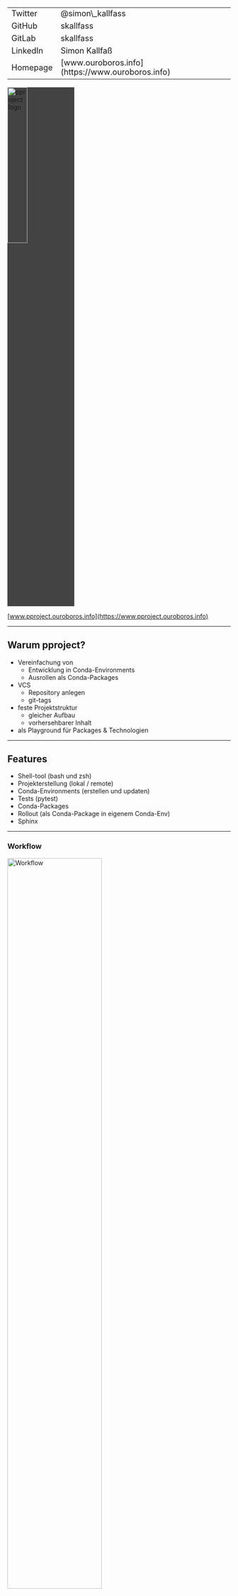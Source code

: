 <table style="text-align: left; font-size: 18px">
    <tr>
        <td>Twitter</td>
        <td>@simon\_kallfass</td>
    </tr>
    <tr>
        <td>GitHub</td>
        <td>skallfass</td>
    </tr>
    <tr>
        <td>GitLab</td>
        <td>skallfass</td>
    </tr>
    <tr>
        <td>LinkedIn</td>
        <td>Simon Kallfaß</td>
    </tr>
    <tr>
        <td>Homepage</td>
        <td>[www.ouroboros.info](https://www.ouroboros.info)</td>
    </tr>
</table>

<img src="https://pproject.ouroboros.info/_images/pproject.svg" alt="pproject logo" width="30%" height="30%" z-index=-5 style="background-color: #434344;">

[www.pproject.ouroboros.info](https://www.pproject.ouroboros.info)

---

## Warum pproject?
* Vereinfachung von
    * Entwicklung in Conda-Environments
    * Ausrollen als Conda-Packages
* VCS
    * Repository anlegen
    * git-tags
* feste Projektstruktur
    * gleicher Aufbau
    * vorhersehbarer Inhalt
* als Playground für Packages & Technologien

---

## Features
* Shell-tool (bash und zsh)
* Projekterstellung (lokal / remote)
* Conda-Environments (erstellen und updaten)
* Tests (pytest)
* Conda-Packages
* Rollout (als Conda-Package in eigenem Conda-Env)
* Sphinx

---

### Workflow
<img src="https://www.pproject.ouroboros.info/_images/pproject_workflow_new.svg" alt="Workflow" width="65%" height="65%">

---

## Resultierende Projektstruktur
```
├── conda-build
│       ├── meta.yaml
│       └── hash.md5
├── company
│       ├── init__.py
│       └── namespace
│           ├── init__.py
│           └── project
│               ├── your_code.py
│               └── __init__.py
├── .git
├── README.md
├── setup.py
└── tests
```

---

## Erstellen und Entwickeln
Erstellen:
```bash
pproject create --remote tools example -p 3.6
```
Update des Conda-Envs:
```bash
pproject update
```
Testen:
```bash
pproject test
```

---
## Status und Build
Überblick:
```bash
pproject info {project, general}
```
Neuer Versionstag:
```bash
pproject version -m "MESSAGE" {major, minor, patch}
```
Conda-Package erstellen:
```bash
pproject build [--publish]
```

---
## Ausrollen und Dokumentation
Ausrollen auf Host:
```bash
pproject release -d USER@HOST -e ENVIRONMENT_NAME
```
Erstellen der Sphinx-Dokumentation:
```bash
pproject sphinx
```

---

## Example: pproject create

[![Example](https://asciinema.org/a/6IOIgrb6mFjNPKggsAHEbQRNH.png)](https://asciinema.org/a/6IOIgrb6mFjNPKggsAHEbQRNH)

---

## Example: pproject test/version

[![Example](https://asciinema.org/a/ZLFmODNFCwMNCfqo1QHGapjec.png)](https://asciinema.org/a/ZLFmODNFCwMNCfqo1QHGapjec)

---

## Ausblick
* eventuell Bitbucket-support
* fish-support
* flexiblere Namespaces
* Plugin-System?
* Neuer Befehl: "containerize/dockerize/..."
* CI-Skeletons?

---

## Contributors welcome!
<table style="text-align: left; font-size: 18px">
    <tr>
        <td>Homepage</td>
        <td>https://www.pproject.ouroboros.info</td>
    </tr>
    <tr>
        <td>GitHub</td>
        <td>skallfass/ouroboros-tools-pproject</td>
    </tr>
    <tr>
        <td>GitLab</td>
        <td>ouroboros-tools/pproject</td>
    </tr>
</table>
